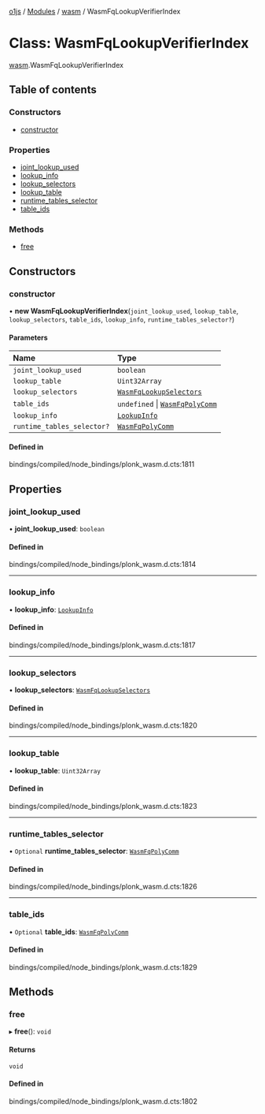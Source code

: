 [o1js](../README.md) / [Modules](../modules.md) / [wasm](../modules/wasm.md) / WasmFqLookupVerifierIndex

# Class: WasmFqLookupVerifierIndex

[wasm](../modules/wasm.md).WasmFqLookupVerifierIndex

## Table of contents

### Constructors

- [constructor](wasm.WasmFqLookupVerifierIndex.md#constructor)

### Properties

- [joint\_lookup\_used](wasm.WasmFqLookupVerifierIndex.md#joint_lookup_used)
- [lookup\_info](wasm.WasmFqLookupVerifierIndex.md#lookup_info)
- [lookup\_selectors](wasm.WasmFqLookupVerifierIndex.md#lookup_selectors)
- [lookup\_table](wasm.WasmFqLookupVerifierIndex.md#lookup_table)
- [runtime\_tables\_selector](wasm.WasmFqLookupVerifierIndex.md#runtime_tables_selector)
- [table\_ids](wasm.WasmFqLookupVerifierIndex.md#table_ids)

### Methods

- [free](wasm.WasmFqLookupVerifierIndex.md#free)

## Constructors

### constructor

• **new WasmFqLookupVerifierIndex**(`joint_lookup_used`, `lookup_table`, `lookup_selectors`, `table_ids`, `lookup_info`, `runtime_tables_selector?`)

#### Parameters

| Name | Type |
| :------ | :------ |
| `joint_lookup_used` | `boolean` |
| `lookup_table` | `Uint32Array` |
| `lookup_selectors` | [`WasmFqLookupSelectors`](wasm.WasmFqLookupSelectors.md) |
| `table_ids` | `undefined` \| [`WasmFqPolyComm`](wasm.WasmFqPolyComm.md) |
| `lookup_info` | [`LookupInfo`](wasm.LookupInfo.md) |
| `runtime_tables_selector?` | [`WasmFqPolyComm`](wasm.WasmFqPolyComm.md) |

#### Defined in

bindings/compiled/node_bindings/plonk_wasm.d.cts:1811

## Properties

### joint\_lookup\_used

• **joint\_lookup\_used**: `boolean`

#### Defined in

bindings/compiled/node_bindings/plonk_wasm.d.cts:1814

___

### lookup\_info

• **lookup\_info**: [`LookupInfo`](wasm.LookupInfo.md)

#### Defined in

bindings/compiled/node_bindings/plonk_wasm.d.cts:1817

___

### lookup\_selectors

• **lookup\_selectors**: [`WasmFqLookupSelectors`](wasm.WasmFqLookupSelectors.md)

#### Defined in

bindings/compiled/node_bindings/plonk_wasm.d.cts:1820

___

### lookup\_table

• **lookup\_table**: `Uint32Array`

#### Defined in

bindings/compiled/node_bindings/plonk_wasm.d.cts:1823

___

### runtime\_tables\_selector

• `Optional` **runtime\_tables\_selector**: [`WasmFqPolyComm`](wasm.WasmFqPolyComm.md)

#### Defined in

bindings/compiled/node_bindings/plonk_wasm.d.cts:1826

___

### table\_ids

• `Optional` **table\_ids**: [`WasmFqPolyComm`](wasm.WasmFqPolyComm.md)

#### Defined in

bindings/compiled/node_bindings/plonk_wasm.d.cts:1829

## Methods

### free

▸ **free**(): `void`

#### Returns

`void`

#### Defined in

bindings/compiled/node_bindings/plonk_wasm.d.cts:1802
